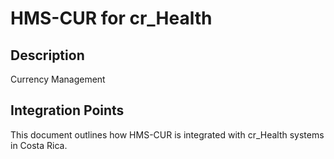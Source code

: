 # HMS-CUR for cr_Health

## Description

Currency Management

## Integration Points

This document outlines how HMS-CUR is integrated with cr_Health systems in Costa Rica.
